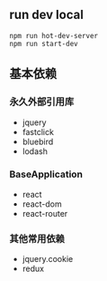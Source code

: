 ## run dev local

    npm run hot-dev-server
    npm run start-dev

## 基本依赖

### 永久外部引用库

* jquery
* fastclick
* bluebird
* lodash

### BaseApplication

* react
* react-dom
* react-router

### 其他常用依赖

* jquery.cookie
* redux
